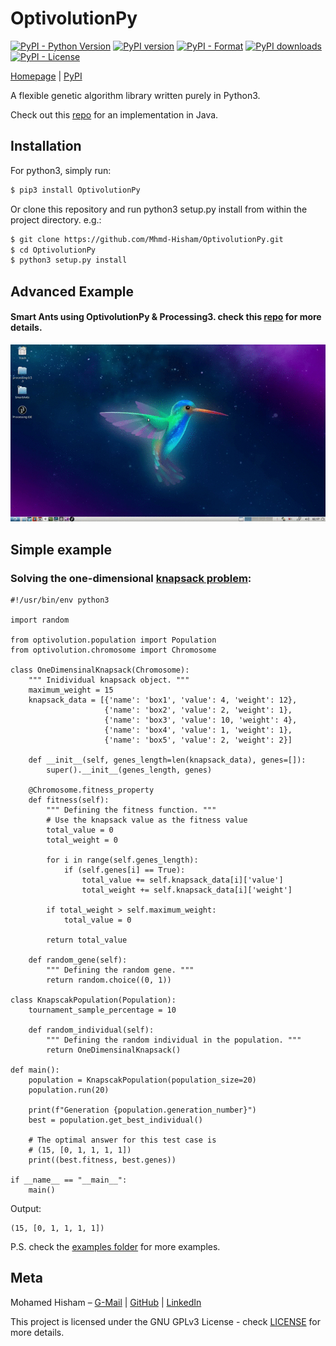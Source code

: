 # OptivolutionPy

[![PyPI - Python Version](https://img.shields.io/pypi/pyversions/OptivolutionPy)](https://pypi.org/project/OptivolutionPy)
[![PyPI version](https://img.shields.io/pypi/v/OptivolutionPy)](https://pypi.org/project/OptivolutionPy)
[![PyPI - Format](https://img.shields.io/pypi/format/OptivolutionPy)](https://pypi.org/project/OptivolutionPy)
[![PyPI downloads](https://img.shields.io/pypi/dm/OptivolutionPy)](https://pypi.org/project/OptivolutionPy)
[![PyPI - License](https://img.shields.io/pypi/l/OptivolutionPy)](https://pypi.org/project/OptivolutionPy)

[Homepage](https://github.com/Mhmd-Hisham/OptivolutionPy) | [PyPI](https://pypi.org/project/OptivolutionPy)

A flexible genetic algorithm library written purely in Python3.

Check out this [repo](https://github.com/AdhamGhoname/OptivolutionJ) for an implementation in Java.

## Installation

For python3, simply run:
```sh
$ pip3 install OptivolutionPy

```

Or clone this repository and run python3 setup.py install from within the project directory. e.g.:
```sh
$ git clone https://github.com/Mhmd-Hisham/OptivolutionPy.git
$ cd OptivolutionPy
$ python3 setup.py install
```

## Advanced Example
#### Smart Ants using OptivolutionPy & Processing3. check this [repo](https://github.com/Mhmd-Hisham/SmartAntsGA) for more details.

[![SmartAntsDemo](https://raw.githubusercontent.com/Mhmd-Hisham/SmartAntsGA/master/SmartAntsSmallDemo.gif)](https://github.com/Mhmd-Hisham/SmartAntsGA)


## Simple example
### Solving the one-dimensional [knapsack problem](http://en.wikipedia.org/wiki/Knapsack_problem):

```python3
#!/usr/bin/env python3

import random

from optivolution.population import Population
from optivolution.chromosome import Chromosome

class OneDimensinalKnapsack(Chromosome):
    """ Inidividual knapsack object. """
    maximum_weight = 15
    knapsack_data = [{'name': 'box1', 'value': 4, 'weight': 12},
                     {'name': 'box2', 'value': 2, 'weight': 1},
                     {'name': 'box3', 'value': 10, 'weight': 4},
                     {'name': 'box4', 'value': 1, 'weight': 1},
                     {'name': 'box5', 'value': 2, 'weight': 2}]
    
    def __init__(self, genes_length=len(knapsack_data), genes=[]):
        super().__init__(genes_length, genes)
    
    @Chromosome.fitness_property
    def fitness(self):        
        """ Defining the fitness function. """
        # Use the knapsack value as the fitness value
        total_value = 0
        total_weight = 0
        
        for i in range(self.genes_length):
            if (self.genes[i] == True):
                total_value += self.knapsack_data[i]['value']
                total_weight += self.knapsack_data[i]['weight']
        
        if total_weight > self.maximum_weight:
            total_value = 0
        
        return total_value
    
    def random_gene(self):
        """ Defining the random gene. """
        return random.choice((0, 1))

class KnapscakPopulation(Population):
    tournament_sample_percentage = 10

    def random_individual(self):
        """ Defining the random individual in the population. """
        return OneDimensinalKnapsack()

def main():
    population = KnapscakPopulation(population_size=20)    
    population.run(20)
    
    print(f"Generation {population.generation_number}")
    best = population.get_best_individual()

    # The optimal answer for this test case is
    # (15, [0, 1, 1, 1, 1])
    print((best.fitness, best.genes))

if __name__ == "__main__":
    main()
```

Output:
```
(15, [0, 1, 1, 1, 1])
```

P.S. check the [examples folder](https://github.com/Mhmd-Hisham/OptivolutionPy/tree/master/examples) for more examples.

## Meta

Mohamed Hisham – [G-Mail](mailto:Mohamed00Hisham@Gmail.com) | [GitHub](https://github.com/Mhmd-Hisham) | [LinkedIn](https://www.linkedin.com/in/Mhmd-Hisham/)


This project is licensed under the GNU GPLv3 License - check [LICENSE](https://github.com/Mhmd-Hisham/OptivolutionPy/blob/master/LICENSE) for more details.

